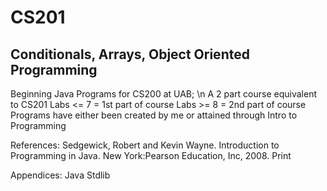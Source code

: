 CS201
======
  Conditionals, Arrays, Object Oriented Programming
------
  Beginning Java Programs for CS200 at UAB; \n
   A 2 part course equivalent to CS201
   Labs <= 7 = 1st part of course
   Labs >= 8 = 2nd part of course
   Programs have either been created by me or attained through Intro to Programming

  References:
   Sedgewick, Robert and Kevin Wayne. Introduction to Programming in Java. New
     York:Pearson Education, Inc, 2008. Print

  Appendices:
   Java Stdlib
